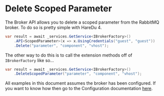 # Delete Scoped Parameter

The Broker API allows you to delete a scoped parameter from the RabbitMQ broker. To do so is pretty simple with HareDu 4.

```c#
var result = await _services.GetService<IBrokerFactory>()
    .API<ScopedParameter>(x => x.UsingCredentials("guest", "guest"))
    .Delete("parameter", "component", "vhost");
```

The other way to do this is to call the extension methods off of ```IBrokerFactory``` like so...

```c#
var result = await _services.GetService<IBrokerFactory>()
    .DeleteScopedParameter("parameter", "component", "vhost");
```

All examples in this document assumes the broker has been configured. If you want to know how then go to the Configuration documentation [here](https://github.com/ahives/HareDu3/blob/master/docs/configuration.md).

